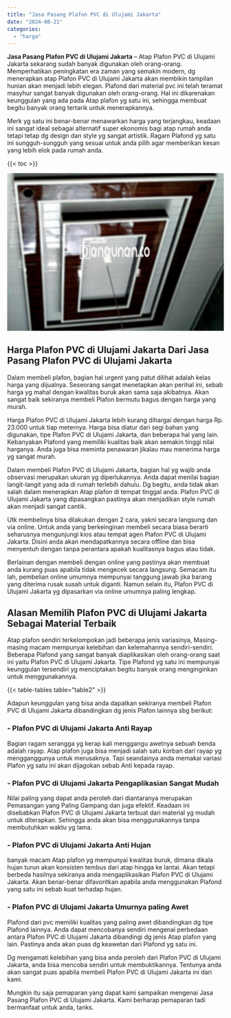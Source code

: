 ```yaml
---
title: "Jasa Pasang Plafon PVC di Ulujami Jakarta"
date: "2024-08-21"
categories: 
  - "harga"
---
```


**Jasa Pasang Plafon PVC di Ulujami Jakarta** – Atap Plafon PVC di Ulujami Jakarta sekarang sudah banyak digunakan oleh orang-orang. Memperhatikan peningkatan era zaman yang semakin modern, dg menerapkan atap Plafon PVC di Ulujami Jakarta akan membikin tampilan hunian akan menjadi lebih elegan. Plafond dari material pvc ini telah teramat masyhur sangat banyak digunakan oleh orang-orang. Hal ini dikarenakan keunggulan yang ada pada Atap plafon yg satu ini, sehingga membuat begitu banyak orang tertarik untuk menerapkannya.

Merk yg satu ini benar-benar menawarkan harga yang terjangkau, keadaan ini sangat ideal sebagai alternatif super ekonomis bagi atap rumah anda tetapi tetap dg design dan style yg sangat artistik. Ragam Plafond yg satu ini sungguh-sungguh yang sesuai untuk anda pilih agar memberikan kesan yang lebih elok pada rumah anda.

{{< toc >}}

![Jasa Pasang Plafon PVC di Ulujami Jakarta](/images/flafond-pvc-murah10.png)

## Harga Plafon PVC di Ulujami Jakarta Dari Jasa Pasang Plafon PVC di Ulujami Jakarta

Dalam membeli plafon, bagian hal urgent yang patut dilihat adalah kelas harga yang dijualnya. Seseorang sangat menetapkan akan perihal ini, sebab harga yg mahal dengan kwalitas buruk akan sama saja akibatnya. Akan sangat baik sekiranya membeli Plafon bermutu bagus dengan harga yang murah.

Harga Plafon PVC di Ulujami Jakarta lebih kurang dihargai dengan harga Rp. 23.000 untuk tiap meternya. Harga bisa diatur dari segi bahan yang digunakan, tipe Plafon PVC di Ulujami Jakarta, dan beberapa hal yang lain. Kebanyakan Plafond yang memiliki kualitas baik akan semakin tinggi nilai harganya. Anda juga bisa meminta penawaran jikalau mau menerima harga yg sangat murah.

Dalam membeli Plafon PVC di Ulujami Jakarta, bagian hal yg wajib anda observasi merupakan ukuran yg diperlukannya. Anda dapat menilai bagian langit-langit yang ada di rumah terlebih dahulu. Dg begitu, anda tidak akan salah dalam menerapkan Atap plafon di tempat tinggal anda. Plafon PVC di Ulujami Jakarta yang dipasangkan pastinya akan menjadikan style rumah akan menjadi sangat cantik.

Utk membelinya bisa dilakukan dengan 2 cara, yakni secara langsung dan via online. Untuk anda yang berkeinginan membeli secara biasa berarti seharusnya mengunjungi kios atau tempat agen Plafon PVC di Ulujami Jakarta. Disini anda akan mendapatkannya secara offline dan bisa menyentuh dengan tanpa perantara apakah kualitasnya bagus atau tidak.

Berlainan dengan membeli dengan online yang pastinya akan membuat anda kurang puas apabila tidak mengecek secara langsung. Semacam itu lah, pembelian online umumnya mempunyai tanggung jawab jika barang yang diterima rusak susah untuk diganti. Namun selain itu, Plafon PVC di Ulujami Jakarta yg dipasarkan via online umumnya paling lengkap.

## Alasan Memilih Plafon PVC di Ulujami Jakarta Sebagai Material Terbaik

Atap plafon sendiri terkelompokan jadi beberapa jenis variasinya, Masing-masing macam mempunyai kelebihan dan kelemahannya sendiri-sendiri. Beberapa Plafond yang sangat banyak diaplikasikan oleh orang-orang saat ini yaitu Plafon PVC di Ulujami Jakarta. Tipe Plafond yg satu ini mempunyai keunggulan tersendiri yg menciptakan begitu banyak orang menginginkan untuk menggunakannya.

{{< table-tables table="table2" >}}

Adapun keunggulan yang bisa anda dapatkan sekiranya membeli Plafon PVC di Ulujami Jakarta dibandingkan dg jenis Plafon lainnya sbg berikut:

### \- Plafon PVC di Ulujami Jakarta Anti Rayap

Bagian ragam serangga yg kerap kali menggangu awetnya sebuah benda adalah rayap. Atap plafon juga bisa menjadi salah satu korban dari rayap yg mengganggunya untuk merusaknya. Tapi seandainya anda memakai variasi Plafon yg satu ini akan dijagokan sebab Anti kepada rayap.

### \- Plafon PVC di Ulujami Jakarta Pengaplikasian Sangat Mudah

Nilai paling yang dapat anda peroleh dari diantaranya merupakan Pemasangan yang Paling Gampang dan juga efektif. Keadaan ini disebabkan Plafon PVC di Ulujami Jakarta terbuat dari material yg mudah untuk diterapkan. Sehingga anda akan bisa menggunakannya tanpa membutuhkan waktu yg lama.

### \- Plafon PVC di Ulujami Jakarta Anti Hujan

banyak macam Atap plafon yg mempunyai kwalitas buruk, dimana dikala hujan turun akan konsisten tembus dari atap hingga ke lantai. Akan tetapi berbeda hasilnya sekiranya anda mengaplikasikan Plafon PVC di Ulujami Jakarta. Akan benar-benar difavoritkan apabila anda menggunakan Plafond yang satu ini sebab kuat terhadap hujan.

### \- Plafon PVC di Ulujami Jakarta Umurnya paling Awet

Plafond dari pvc memiliki kualitas yang paling awet dibandingkan dg tipe Plafond lainnya. Anda dapat mencobanya sendiri mengenai perbedaan antara Plafon PVC di Ulujami Jakarta dibandingi dg jenis Atap plafon yang lain. Pastinya anda akan puas dg keawetan dari Plafond yg satu ini.

Dg mengamati kelebihan yang bisa anda peroleh dari Plafon PVC di Ulujami Jakarta, anda bisa mencoba sendiri untuk membuktikannya. Tentunya anda akan sangat puas apabila membeli Plafon PVC di Ulujami Jakarta ini dari kami.

Mungkin itu saja pemaparan yang dapat kami sampaikan mengenai Jasa Pasang Plafon PVC di Ulujami Jakarta. Kami berharap pemaparan tadi bermanfaat untuk anda, tanks.
